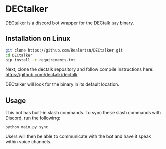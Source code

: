 # DECtalker
DECtalker is a discord bot wrapper for the DECtalk `say` binary. 

## Installation on Linux
```sh
git clone https://github.com/RealArtsn/DECtalker.git
cd DECtalker
pip install -r requirements.txt
```

Next, clone the dectalk repository and follow compile instructions here: https://github.com/dectalk/dectalk

DECtalker will look for the binary in its default location.


## Usage

This bot has built-in slash commands. To sync these slash commands with Discord, run the following:

`python main.py sync`

Users will then be able to communicate with the bot and have it speak within voice channels.
